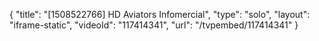 {
    "title": "[1508522766] HD Aviators Infomercial",
    "type": "solo",
    "layout": "iframe-static",
    "videoId": "117414341",
    "url": "\/tvpembed\/117414341"
}